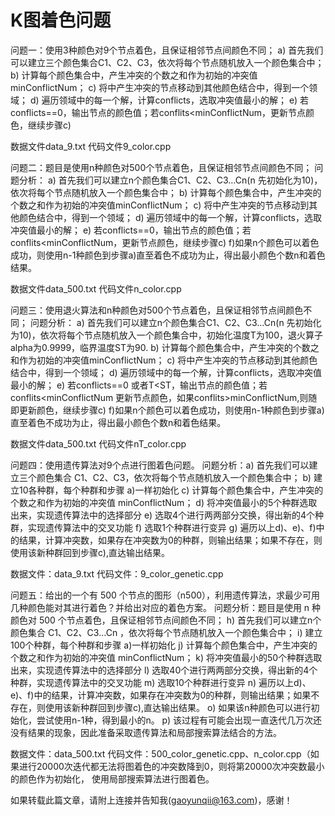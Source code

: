 # K图着色问题
问题一：使用3种颜色对9个节点着色，且保证相邻节点间颜色不同；
a) 首先我们可以建立三个颜色集合C1、C2、C3，依次将每个节点随机放入一个颜色集合中；
b) 计算每个颜色集合中，产生冲突的个数之和作为初始的冲突值minConflictNum；
c) 将中产生冲突的节点移动到其他颜色结合中，得到一个领域；
d) 遍历领域中的每一个解，计算conflicts，选取冲突值最小的解；
e) 若conflicts==0，输出节点的颜色值；若conflits<minConflictNum，更新节点颜色，继续步骤c)

数据文件data_9.txt
代码文件9_color.cpp
 
问题二：题目是使用n种颜色对500个节点着色，且保证相邻节点间颜色不同；
问题分析：
a) 首先我们可以建立n个颜色集合C1、C2、C3…Cn(n 先初始化为10)，依次将每个节点随机放入一个颜色集合中；
b) 计算每个颜色集合中，产生冲突的个数之和作为初始的冲突值minConflictNum；
c) 将中产生冲突的节点移动到其他颜色结合中，得到一个领域；
d) 遍历领域中的每一个解，计算conflicts，选取冲突值最小的解；
e) 若conflicts==0，输出节点的颜色值；若conflits<minConflictNum，更新节点颜色，继续步骤c)
f)如果n个颜色可以着色成功，则使用n-1种颜色到步骤a)直至着色不成功为止，得出最小颜色个数n和着色结果。

数据文件data_500.txt 
代码文件n_color.cpp

问题三：使用退火算法和n种颜色对500个节点着色，且保证相邻节点间颜色不同；
问题分析：
a) 首先我们可以建立n个颜色集合C1、C2、C3…Cn(n 先初始化为10)，依次将每个节点随机放入一个颜色集合中，初始化温度T为100，退火算子alpha为0.9999，临界温度ST为90.
b) 计算每个颜色集合中，产生冲突的个数之和作为初始的冲突值minConflictNum；
c) 将中产生冲突的节点移动到其他颜色结合中，得到一个领域；
d) 遍历领域中的每一个解，计算conflicts，选取冲突值最小的解；
e) 若conflicts==0 或者T<ST，输出节点的颜色值；若conflits<minConflictNum 更新节点颜色，如果conflits>minConflictNum,则随即更新颜色，继续步骤c)
f)如果n个颜色可以着色成功，则使用n-1种颜色到步骤a)直至着色不成功为止，得出最小颜色个数n和着色结果。

数据文件data_500.txt 
代码文件nT_color.cpp

问题四：使用遗传算法对9个点进行图着色问题。
问题分析：a)	首先我们可以建立三个颜色集合 C1、C2、C3，依次将每个节点随机放入一个颜色集合中；
b)	建立10各种群，每个种群和步骤 a)一样初始化
c)	计算每个颜色集合中，产生冲突的个数之和作为初始的冲突值 minConflictNum；
d)	将冲突值最小的5个种群选取出来，实现遗传算法中的选择部分
e)	选取4个进行两两部分交换，得出新的4个种群，实现遗传算法中的交叉功能
f)	选取1个种群进行变异
g)	遍历以上d)、e)、f)中的结果，计算冲突数，如果存在冲突数为0的种群，则输出结果；如果不存在，则使用该新种群回到步骤c),直达输出结果。

数据文件：data_9.txt
代码文件：9_color_genetic.cpp

问题五：给出的一个有 500 个节点的图形（n500），利用遗传算法，求最少可用几种颜色能对其进行着色？并给出对应的着色方案。
问题分析：题目是使用 n 种颜色对 500 个节点着色，且保证相邻节点间颜色不同； 
h)	首先我们可以建立n个颜色集合 C1、C2、C3…Cn ，依次将每个节点随机放入一个颜色集合中；
i)	建立100个种群，每个种群和步骤 a)一样初始化
j)	计算每个颜色集合中，产生冲突的个数之和作为初始的冲突值 minConflictNum；
k)	将冲突值最小的50个种群选取出来，实现遗传算法中的选择部分
l)	选取40个进行两两部分交换，得出新的4个种群，实现遗传算法中的交叉功能
m)	选取10个种群进行变异
n)	遍历以上d)、e)、f)中的结果，计算冲突数，如果存在冲突数为0的种群，则输出结果；如果不存在，则使用该新种群回到步骤c),直达输出结果。
o)	如果该n种颜色可以进行初始化，尝试使用n-1种，得到最小的n。 
p)	该过程有可能会出现一直迭代几万次还没有结果的现象，因此准备采取遗传算法和局部搜索算法结合的方法。

数据文件：data_500.txt
代码文件：500_color_genetic.cpp、n_color.cpp（如果进行20000次迭代都无法将图着色的冲突数降到0，则将第20000次冲突数最小的颜色作为初始化，
使用局部搜索算法进行图着色。

如果转载此篇文章，请附上连接并告知我(gaoyunqii@163.com)，感谢！



